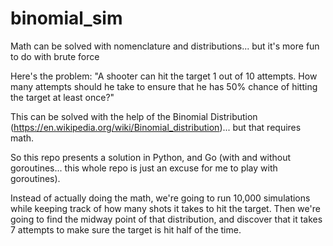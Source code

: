 # binomial_sim
Math can be solved with nomenclature and distributions... but it's more fun to do with brute force

Here's the problem:  "A shooter can hit the target 1 out of 10 attempts. How many attempts should he take to ensure that he has 50% chance of hitting the target at least once?"

This can be solved with the help of the Binomial Distribution (https://en.wikipedia.org/wiki/Binomial_distribution)... but that requires math.

So this repo presents a solution in Python, and Go (with and without goroutines... this whole repo is just an excuse for me to play with goroutines).

Instead of actually doing the math, we're going to run 10,000 simulations while keeping track of how many shots it takes to hit the target.  Then we're going to find the midway point of that distribution, and discover that it takes 7 attempts to make sure the target is hit half of the time.
